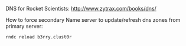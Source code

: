 

DNS for Rocket Scientists: http://www.zytrax.com/books/dns/


How to force secondary Name server to update/refresh dns zones from primary server:
```
rndc reload b3rry.clust0r
```
